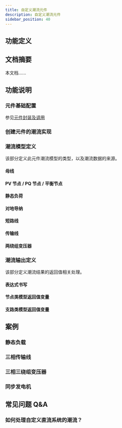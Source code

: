 ```yaml
---
title: 自定义潮流元件
description: 自定义潮流元件
sidebar_position: 40
---
```



## 功能定义

## 文档摘要
本文档......

## 功能说明

### 元件基础配置
参见[元件封装及调用](../../simstudio/basic/moduleEncapsulation/index.md)

### 创建元件的潮流实现

### 潮流模型定义
该部分定义此元件潮流模型的类型，以及潮流数据的来源。
#### 母线
#### PV 节点 / PQ 节点 / 平衡节点
#### 静态负荷
#### 对地导纳
#### 短路线
#### 传输线
#### 两绕组变压器

### 潮流输出定义
该部分定义潮流结果的返回值相关处理。
#### 表达式书写
#### 节点类模型返回值变量

#### 支路类模型返回值变量

## 案例
### 静态负载
### 三相传输线
### 三相三绕组变压器
### 同步发电机


## 常见问题 Q&A
### 如何处理自定义直流系统的潮流？
